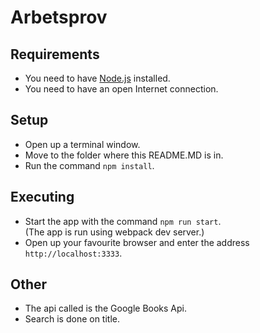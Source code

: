 # Arbetsprov

## Requirements
* You need to have [Node.js](https://nodejs.org) installed.
* You need to have an open Internet connection.

## Setup 
* Open up a terminal window.
* Move to the folder where this README.MD is in.
* Run the command `npm install`.

## Executing
* Start the app with the command `npm run start`.   
(The app is run using webpack dev server.)
* Open up your favourite browser and enter the address `http://localhost:3333`.

## Other
* The api called is the Google Books Api.
* Search is done on title. 
 
